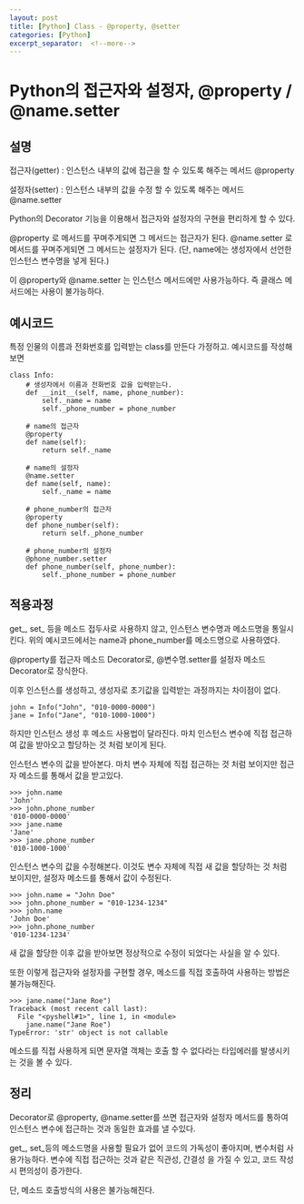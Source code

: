 ```yaml
---
layout: post
title: [Python] Class - @property, @setter
categories: [Python]
excerpt_separator:  <!--more-->
---
```

# Python의 접근자와 설정자, @property / @name.setter

## 설명
접근자(getter) : 인스턴스 내부의 값에 접근을 할 수 있도록 해주는 메서드
@property

설정자(setter) : 인스턴스 내부의 값을 수정 할 수 있도록 해주는 메서드
@name.setter

Python의 Decorator 기능을 이용해서 접근자와 설정자의 구현을 편리하게 할 수 있다.

@property 로 메서드를 꾸며주게되면 그 메서드는 접근자가 된다.
@name.setter 로 메서드를 꾸며주게되면 그 메서드는 설정자가 된다. 
(단, name에는 생성자에서 선언한 인스턴스 변수명을 넣게 된다.)

이 @property와 @name.setter 는 인스턴스 메서드에만 사용가능하다.
즉 클래스 메서드에는 사용이 불가능하다.


## 예시코드
특정 인물의 이름과 전화번호를 입력받는 class를 만든다 가정하고. 예시코드를 작성해보면

```{.python}
class Info:
    # 생성자에서 이름과 전화번호 값을 입력받는다.
    def __init__(self, name, phone_number):
        self._name = name
        self._phone_number = phone_number
    
    # name의 접근자
    @property
    def name(self):
        return self._name
    
    # name의 설정자
    @name.setter
    def name(self, name):
        self._name = name

    # phone_number의 접근자
    @property
    def phone_number(self):
        return self._phone_number

    # phone_number의 설정자
    @phone_number.setter
    def phone_number(self, phone_number):
        self._phone_number = phone_number
```

## 적용과정
get_, set_ 등을 메소드 접두사로 사용하지 않고, 인스턴스 변수명과 메소드명을 통일시킨다.
위의 예시코드에서는 name과 phone_number를 메소드명으로 사용하였다.

@property를 접근자 메소드 Decorator로, 
@변수명.setter를 설정자 메소드 Decorator로 장식한다.

이후 인스턴스를 생성하고, 생성자로 초기값을 입력받는 과정까지는 차이점이 없다.

```{.python}
john = Info("John", "010-0000-0000")
jane = Info("Jane", "010-1000-1000")
```
하지만 인스턴스 생성 후 메소드 사용법이 달라진다.
마치 인스턴스 변수에 직접 접근하여 값을 받아오고 할당하는 것 처럼 보이게 된다.

인스턴스 변수의 값을 받아본다. 
마치 변수 자체에 직접 접근하는 것 처럼 보이지만 접근자 메소드를 통해서 값을 받고있다.

```{.python}
>>> john.name
'John'
>>> john.phone_number
'010-0000-0000'
>>> jane.name
'Jane'
>>> jane.phone_number
'010-1000-1000'
```

인스턴스 변수의 값을 수정해본다.
이것도 변수 자체에 직접 새 값을 할당하는 것 처럼 보이지만, 설정자 메소드를 통해서 값이 수정된다.

```{.python}
>>> john.name = "John Doe"
>>> john.phone_number = "010-1234-1234"
>>> john.name
'John Doe'
>>> john.phone_number
'010-1234-1234'
```

새 값을 할당한 이후 값을 받아보면 정상적으로 수정이 되었다는 사실을 알 수 있다.

또한 이렇게 접근자와 설정자를 구현할 경우, 메소드를 직접 호출하여 사용하는 방법은 불가능해진다.

```{.python}
>>> jane.name("Jane Roe")
Traceback (most recent call last):
  File "<pyshell#1>", line 1, in <module>
    jane.name("Jane Roe")
TypeError: 'str' object is not callable
```

메소드를 직접 사용하게 되면 문자열 객체는 호출 할 수 없다라는 타입에러를 발생시키는 것을 볼 수 있다.


## 정리
Decorator로 @property, @name.setter를 쓰면
접근자와 설정자 메서드를 통하여 인스턴스 변수에 접근하는 것과 동일한 효과를 낼 수있다.

get_, set_등의 메소드명을 사용할 필요가 없어 코드의 가독성이 좋아지며, 변수처럼 사용가능하다.
변수에 직접 접근하는 것과 같은 직관성, 간결성 을 가질 수 있고, 코드 작성시 편의성이 증가한다.

단, 메소드 호출방식의 사용은 불가능해진다. 